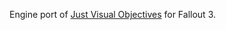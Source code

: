 Engine port of [Just Visual Objectives](https://www.nexusmods.com/newvegas/mods/66901) for Fallout 3.  
